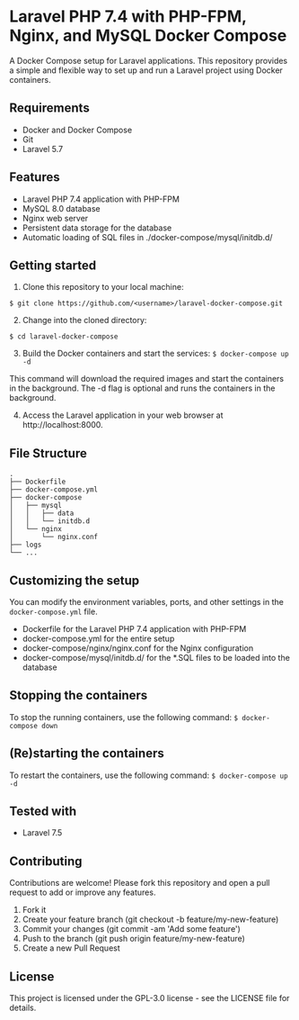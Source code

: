 # Laravel PHP 7.4 with PHP-FPM, Nginx, and MySQL Docker Compose
A Docker Compose setup for Laravel applications. This repository provides a simple and flexible way to set up and run a Laravel project using Docker containers.

## Requirements
* Docker and Docker Compose
* Git
* Laravel 5.7


## Features
* Laravel PHP 7.4 application with PHP-FPM
* MySQL 8.0 database
* Nginx web server
* Persistent data storage for the database
* Automatic loading of SQL files in ./docker-compose/mysql/initdb.d/

## Getting started

1. Clone this repository to your local machine:

```$ git clone https://github.com/<username>/laravel-docker-compose.git```

2. Change into the cloned directory:

```$ cd laravel-docker-compose```

3. Build the Docker containers and start the services:
```$ docker-compose up -d```

This command will download the required images and start the containers in the background. The -d flag is optional and runs the containers in the background.

4. Access the Laravel application in your web browser at http://localhost:8000.

## File Structure
```
.
├── Dockerfile
├── docker-compose.yml
├── docker-compose
│   ├── mysql
│   │   ├── data
│   │   └── initdb.d
│   └── nginx
│       └── nginx.conf
├── logs
└── ...
```

## Customizing the setup
You can modify the environment variables, ports, and other settings in the `docker-compose.yml` file.

* Dockerfile for the Laravel PHP 7.4 application with PHP-FPM
* docker-compose.yml for the entire setup
* docker-compose/nginx/nginx.conf for the Nginx configuration
* docker-compose/mysql/initdb.d/ for the *.SQL files to be loaded into the database

## Stopping the containers
To stop the running containers, use the following command:
```$ docker-compose down```

## (Re)starting the containers
To restart the containers, use the following command:
```$ docker-compose up -d```

## Tested with
* Laravel 7.5

## Contributing
Contributions are welcome! Please fork this repository and open a pull request to add or improve any features.
1. Fork it
2. Create your feature branch (git checkout -b feature/my-new-feature)
3. Commit your changes (git commit -am 'Add some feature')
4. Push to the branch (git push origin feature/my-new-feature)
5. Create a new Pull Request

## License
This project is licensed under the GPL-3.0 license - see the LICENSE file for details.

